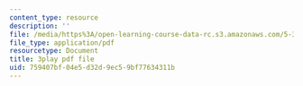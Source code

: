 ```yaml
---
content_type: resource
description: ''
file: /media/https%3A/open-learning-course-data-rc.s3.amazonaws.com/5-310-laboratory-chemistry-fall-2019/759407bf04e5d32d9ec59bf77634311b_Ea2YTXJrhkM.pdf
file_type: application/pdf
resourcetype: Document
title: 3play pdf file
uid: 759407bf-04e5-d32d-9ec5-9bf77634311b
---
```

